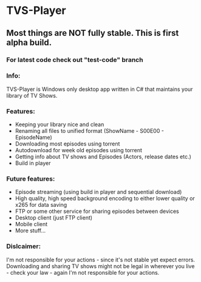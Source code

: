 # TVS-Player
## Most things are NOT fully stable. This is first alpha build.
### For latest code check out "test-code" branch
### Info:
TVS-Player is Windows only desktop app written in C# that maintains your library of TV Shows.
### Features:
- Keeping your library nice and clean
- Renaming all files to unified format (ShowName - S00E00 - EpisodeName)
- Downloading most episodes using torrent
- Autodownload for week old episodes using torrent
- Getting info about TV shows and Episodes (Actors, release dates etc.)
- Build in player

### Future features:
- Episode streaming (using build in player and sequential download)
- High quality, high speed background encoding to either lower quality or x265 for data saving
- FTP or some other service for sharing episodes between devices
- Desktop client (just FTP client)
- Mobile client
- More stuff...

### Dislcaimer:
I'm not responsible for your actions - since it's not stable yet expect errors.
Downloading and sharing TV shows might not be legal in wherever you live - check your law - again I'm not responsible for your actions.

